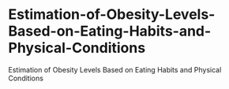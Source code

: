 # Estimation-of-Obesity-Levels-Based-on-Eating-Habits-and-Physical-Conditions
Estimation of Obesity Levels Based on Eating Habits and Physical Conditions
